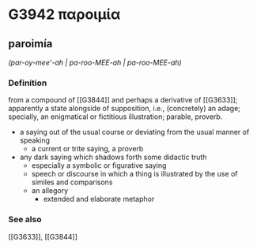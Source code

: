 # G3942 παροιμία

## paroimía

_(par-oy-mee'-ah | pa-roo-MEE-ah | pa-roo-MEE-ah)_

### Definition

from a compound of [[G3844]] and perhaps a derivative of [[G3633]]; apparently a state alongside of supposition, i.e., (concretely) an adage; specially, an enigmatical or fictitious illustration; parable, proverb.

- a saying out of the usual course or deviating from the usual manner of speaking
  - a current or trite saying, a proverb
- any dark saying which shadows forth some didactic truth
  - especially a symbolic or figurative saying
  - speech or discourse in which a thing is illustrated by the use of similes and comparisons
  - an allegory
    - extended and elaborate metaphor

### See also

[[G3633]], [[G3844]]

